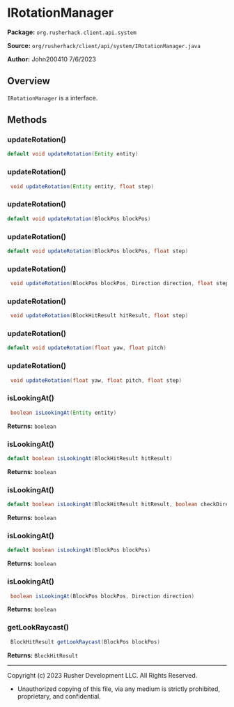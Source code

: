 # IRotationManager

**Package:** `org.rusherhack.client.api.system`

**Source:** `org/rusherhack/client/api/system/IRotationManager.java`

**Author:** John200410 7/6/2023



## Overview

`IRotationManager` is a interface.

## Methods

### updateRotation()

```java
default void updateRotation(Entity entity)
```

### updateRotation()

```java
 void updateRotation(Entity entity, float step)
```

### updateRotation()

```java
default void updateRotation(BlockPos blockPos)
```

### updateRotation()

```java
default void updateRotation(BlockPos blockPos, float step)
```

### updateRotation()

```java
 void updateRotation(BlockPos blockPos, Direction direction, float step)
```

### updateRotation()

```java
 void updateRotation(BlockHitResult hitResult, float step)
```

### updateRotation()

```java
default void updateRotation(float yaw, float pitch)
```

### updateRotation()

```java
 void updateRotation(float yaw, float pitch, float step)
```

### isLookingAt()

```java
 boolean isLookingAt(Entity entity)
```

**Returns:** `boolean`

### isLookingAt()

```java
default boolean isLookingAt(BlockHitResult hitResult)
```

**Returns:** `boolean`

### isLookingAt()

```java
default boolean isLookingAt(BlockHitResult hitResult, boolean checkDirection)
```

**Returns:** `boolean`

### isLookingAt()

```java
default boolean isLookingAt(BlockPos blockPos)
```

**Returns:** `boolean`

### isLookingAt()

```java
 boolean isLookingAt(BlockPos blockPos, Direction direction)
```

**Returns:** `boolean`

### getLookRaycast()

```java
 BlockHitResult getLookRaycast(BlockPos blockPos)
```

**Returns:** `BlockHitResult`

---

Copyright (c) 2023 Rusher Development LLC. All Rights Reserved.
* Unauthorized copying of this file, via any medium is strictly prohibited, proprietary, and confidential.
